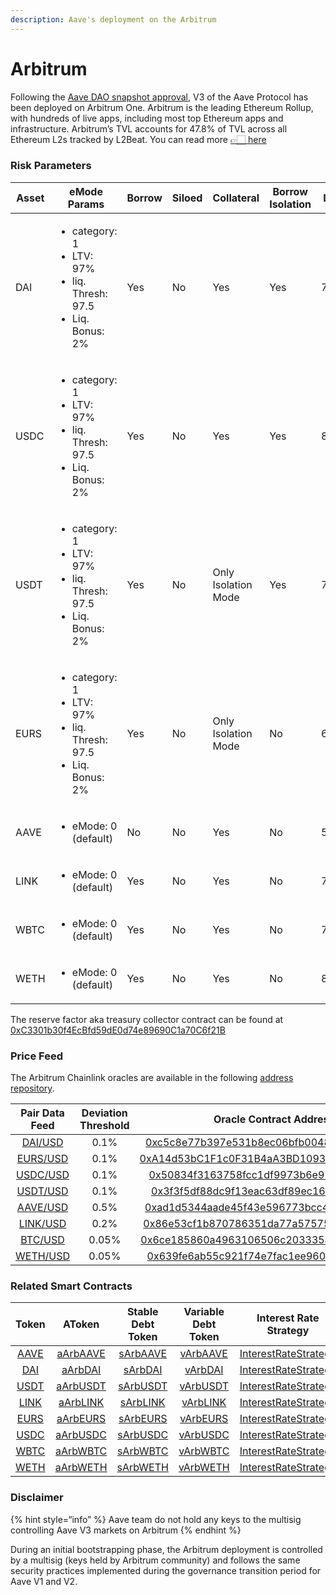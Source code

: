 ```yaml
---
description: Aave's deployment on the Arbitrum
---
```


# Arbitrum

Following the [Aave DAO snapshot approval](https://snapshot.org/#/aave.eth/proposal/0x7c6261b04115e79c63cffb1602295836df36883fc76fc899bce3345c2beaeba3), V3 of the Aave Protocol has been deployed on Arbitrum One. Arbitrum is the leading Ethereum Rollup, with hundreds of live apps, including most top Ethereum apps and infrastructure. Arbitrum’s TVL accounts for 47.8% of TVL across all Ethereum L2s tracked by L2Beat. You can read more [👉🏻 here](https://portal.arbitrum.one)


### Risk Parameters

| Asset | eMode Params     | Borrow | Siloed | Collateral | Borrow Isolation | LTV | Liq. Thresh | Liq. Bonus | Debt Ceil | Supply Cap | Borrow Cap | Reserve Factor |
| ----- | ---------------- | --- | --- | ---------- | ----- | --- | ----------  | ---------- | --------- | ----- | ----- | -------------- |
| DAI   | <ul><li>category: 1 </li><li>LTV: 97%</li><li>liq. Thresh: 97.5</li><li>Liq. Bonus: 2%</li></ul> | Yes | No | Yes | Yes | 75% | 80% |  5% | - | 2B | 0 | 10% |
| USDC  | <ul><li>category: 1 </li><li>LTV: 97%</li><li>liq. Thresh: 97.5</li><li>Liq. Bonus: 2%</li></ul> | Yes | No | Yes | Yes | 80% | 85% |  5% | - | 2B | 0 | 10% |
| USDT  | <ul><li>category: 1 </li><li>LTV: 97%</li><li>liq. Thresh: 97.5</li><li>Liq. Bonus: 2%</li></ul> | Yes | No | Only Isolation Mode | Yes | 75% | 80% |  5% | 5M | 2B | 0 | 10% |
| EURS  | <ul><li>category: 1 </li><li>LTV: 97%</li><li>liq. Thresh: 97.5</li><li>Liq. Bonus: 2%</li></ul> | Yes | No | Only Isolation Mode | No | 65% | 70% | 7.5% | 5M | 2B | 0 | 10% |
| AAVE  | <ul><li>eMode: 0 (default)</li></ul> | No  | No | Yes | No | 50% | 65% | 10% | - | 0 | 0 |  0% |
| LINK  | <ul><li>eMode: 0 (default)</li></ul> | Yes | No | Yes | No | 70% | 75% | 7.5% | - | 0 | 0 | 20% |
| WBTC  | <ul><li>eMode: 0 (default)</li></ul> | Yes | No | Yes | No | 70% | 75% | 10% | - | 0 | 0 | 20% |
| WETH  | <ul><li>eMode: 0 (default)</li></ul> | Yes | No | Yes | No | 80% | 82.5% | 5% | - | 0 | 0 | 10% |

The reserve factor aka treasury collector contract can be found at [0xC3301b30f4EcBfd59dE0d74e89690C1a70C6f21B](https://arbiscan.io/address/0xc3301b30f4ecbfd59de0d74e89690c1a70c6f21b#code)

### Price Feed

The Arbitrum Chainlink oracles are available in the following [address repository](https://docs.chain.link/docs/arbitrum-price-feeds/).

| Pair Data Feed                                                            | Deviation Threshold | Oracle Contract Address                                                                                              |
| :-----------------------------------------------------------------------: | :-----------------: | :------------------------------------------------------------------------------------------------------------------: |
| [DAI/USD](https://data.chain.link/arbitrum/mainnet/stablecoins/dai-usd)   | 0.1%                | [0xc5c8e77b397e531b8ec06bfb0048328b30e9ecfb](https://arbiscan.io/address/0xc5c8e77b397e531b8ec06bfb0048328b30e9ecfb) |
| [EURS/USD](https://data.chain.link/arbitrum/mainnet/fiat/eur-usd)         | 0.1%                | [0xA14d53bC1F1c0F31B4aA3BD109344E5009051a84](https://arbiscan.io/address/0xA14d53bC1F1c0F31B4aA3BD109344E5009051a84) |
| [USDC/USD](https://data.chain.link/arbitrum/mainnet/stablecoins/usdc-usd) | 0.1%                | [0x50834f3163758fcc1df9973b6e91f0f0f0434ad3](https://arbiscan.io/address/0x50834f3163758fcc1df9973b6e91f0f0f0434ad3) |
| [USDT/USD](https://data.chain.link/arbitrum/mainnet/stablecoins/usdt-usd) | 0.1%                | [0x3f3f5df88dc9f13eac63df89ec16ef6e7e25dde7](https://arbiscan.io/address/0x3f3f5df88dc9f13eac63df89ec16ef6e7e25dde7) |
| [AAVE/USD](https://data.chain.link/arbitrum/mainnet/crypto-usd/aave-usd)  | 0.5%                | [0xad1d5344aade45f43e596773bcc4c423eabdd034](https://arbiscan.io/address/0xad1d5344aade45f43e596773bcc4c423eabdd034) |
| [LINK/USD](https://data.chain.link/arbitrum/mainnet/crypto-usd/link-usd)  | 0.2%                | [0x86e53cf1b870786351da77a57575e79cb55812cb](https://arbiscan.io/address/0x86e53cf1b870786351da77a57575e79cb55812cb) |
| [BTC/USD](https://data.chain.link/arbitrum/mainnet/crypto-usd/wbtc-usd)   | 0.05%               | [0x6ce185860a4963106506c203335a2910413708e9](https://arbiscan.io/address/0x6ce185860a4963106506c203335a2910413708e9) |
| [WETH/USD](https://data.chain.link/arbitrum/mainnet/crypto-usd/eth-usd)   | 0.05%               | [0x639fe6ab55c921f74e7fac1ee960c0b6293ba612](https://arbiscan.io/address/0x639fe6ab55c921f74e7fac1ee960c0b6293ba612) |



### Related Smart Contracts

| Token   | AToken | Stable Debt Token  | Variable Debt Token  | Interest Rate Strategy |
| :-----: | :----: | :----------------: | :------------------: | :--------------------: |
| [AAVE](https://arbiscan.io/address/0xba5ddd1f9d7f570dc94a51479a000e3bce967196) | [aArbAAVE](https://arbiscan.io/address/0xf329e36C7bF6E5E86ce2150875a84Ce77f477375) | [sArbAAVE](https://arbiscan.io/address/0xfAeF6A702D15428E588d4C0614AEFb4348D83D48) | [vArbAAVE](https://arbiscan.io/address/0xE80761Ea617F66F96274eA5e8c37f03960ecC679) | [InterestRateStrategy](https://arbiscan.io/address/0x9b34E3e183c9b0d1a08fF57a8fb59c821616295f#code) |
| [DAI](https://arbiscan.io/address/0xda10009cbd5d07dd0cecc66161fc93d7c9000da1) | [aArbDAI](https://arbiscan.io/address/0x82E64f49Ed5EC1bC6e43DAD4FC8Af9bb3A2312EE) | [sArbDAI](https://arbiscan.io/address/0xd94112B5B62d53C9402e7A60289c6810dEF1dC9B) | [vArbDAI](https://arbiscan.io/address/0x8619d80FB0141ba7F184CbF22fd724116D9f7ffC)| [InterestRateStrategy](https://arbiscan.io/address/0xA9F3C3caE095527061e6d270DBE163693e6fda9D#code) |
| [USDT](https://arbiscan.io/address/0xfd086bc7cd5c481dcc9c85ebe478a1c0b69fcbb9#code) | [aArbUSDT](https://arbiscan.io/address/0x6ab707aca953edaefbc4fd23ba73294241490620#code) | [sArbUSDT](https://arbiscan.io/address/0x70effc565db6eef7b927610155602d31b670e802#code) | [vArbUSDT](https://arbiscan.io/address/0xfb00ac187a8eb5afae4eace434f493eb62672df7#code) | [InterestRateStrategy](https://arbiscan.io/address/0x41B66b4b6b4c9dab039d96528D1b88f7BAF8C5A4#code) |
| [LINK](https://arbiscan.io/address/0xf97f4df75117a78c1a5a0dbb814af92458539fb4) | [aArbLINK](https://arbiscan.io/address/0x191c10Aa4AF7C30e871E70C95dB0E4eb77237530) | [sArbLINK](https://arbiscan.io/address/0x89D976629b7055ff1ca02b927BA3e020F22A44e4#code) | [vArbLINK](https://arbiscan.io/address/0x953A573793604aF8d41F306FEb8274190dB4aE0e) | [InterestRateStrategy](https://arbiscan.io/address/0x9b34E3e183c9b0d1a08fF57a8fb59c821616295f#code) |
| [EURS](https://arbiscan.io/address/0xd22a58f79e9481d1a88e00c343885a588b34b68b) | [aArbEURS](https://arbiscan.io/address/0x6d80113e533a2C0fe82EaBD35f1875DcEA89Ea97) | [sArbEURS](https://arbiscan.io/address/0xF15F26710c827DDe8ACBA678682F3Ce24f2Fb56E#code) | [vArbEURS](https://arbiscan.io/address/0x4a1c3aD6Ed28a636ee1751C69071f6be75DEb8B8) | [InterestRateStrategy](https://arbiscan.io/address/0x41B66b4b6b4c9dab039d96528D1b88f7BAF8C5A4#code) |
| [USDC](https://arbiscan.io/address/0xFF970A61A04b1cA14834A43f5dE4533eBDDB5CC8) | [aArbUSDC](https://arbiscan.io/address/0x625E7708f30cA75bfd92586e17077590C60eb4cD) | [sArbUSDC](https://arbiscan.io/address/0x307ffe186F84a3bc2613D1eA417A5737D69A7007#code) | [vArbUSDC](https://arbiscan.io/address/0xFCCf3cAbbe80101232d343252614b6A3eE81C989) | [InterestRateStrategy](https://arbiscan.io/address/0x41B66b4b6b4c9dab039d96528D1b88f7BAF8C5A4#code) |
| [WBTC](https://arbiscan.io/address/0x2f2a2543B76A4166549F7aaB2e75Bef0aefC5B0f) | [aArbWBTC](https://arbiscan.io/address/0x078f358208685046a11C85e8ad32895DED33A249) | [sArbWBTC](https://arbiscan.io/address/0x633b207Dd676331c413D4C013a6294B0FE47cD0e#code) | [vArbWBTC](https://arbiscan.io/address/0x92b42c66840C7AD907b4BF74879FF3eF7c529473) | [InterestRateStrategy](https://arbiscan.io/address/0x9b34E3e183c9b0d1a08fF57a8fb59c821616295f#code) |
| [WETH](https://arbiscan.io/address/0x82aF49447D8a07e3bd95BD0d56f35241523fBab1) | [aArbWETH](https://arbiscan.io/address/0xe50fA9b3c56FfB159cB0FCA61F5c9D750e8128c8) | [sArbWETH](https://arbiscan.io/address/0xD8Ad37849950903571df17049516a5CD4cbE55F6#code) | [vArbWETH](https://arbiscan.io/address/0x0c84331e39d6658Cd6e6b9ba04736cC4c4734351) | [InterestRateStrategy](https://arbiscan.io/address/0x9b34E3e183c9b0d1a08fF57a8fb59c821616295f#code) |

### Disclaimer
{% hint style=“info” %} Aave team do not hold any keys to the multisig controlling Aave V3 markets on Arbitrum {% endhint %}

During an initial bootstrapping phase, the Arbitrum deployment is controlled by a multisig (keys held by Arbitrum community) and follows the same security practices implemented during the governance transition period for Aave V1 and V2.